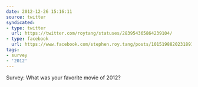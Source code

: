 ```yaml
---
date: 2012-12-26 15:16:11
source: twitter
syndicated:
- type: twitter
  url: https://twitter.com/roytang/statuses/283954365864239104/
- type: facebook
  url: https://www.facebook.com/stephen.roy.tang/posts/10151988202318912
tags:
- survey
- '2012'
---
```


Survey: What was your favorite movie of 2012?